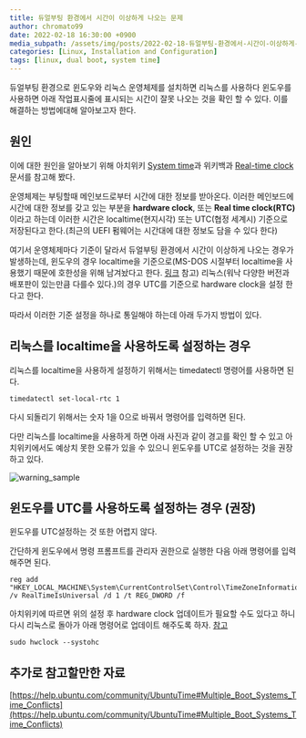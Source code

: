 ```yaml
---
title: 듀얼부팅 환경에서 시간이 이상하게 나오는 문제
author: chromato99
date: 2022-02-18 16:30:00 +0900
media_subpath: /assets/img/posts/2022-02-18-듀얼부팅-환경에서-시간이-이상하게-나오는-문제/
categories: [Linux, Installation and Configuration]
tags: [linux, dual boot, system time]
---
```


듀얼부팅 환경으로 윈도우와 리눅스 운영체제를 설치하면 리눅스를 사용하다 윈도우를 사용하면 아래 작업표시줄에 표시되는 시간이 잘못 나오는 것을 확인 할 수 있다.
이를 해결하는 방법에대해 알아보고자 한다.

## 원인

이에 대한 원인을 알아보기 위해 아치위키 [System time](https://wiki.archlinux.org/title/System_time)과 위키백과 [Real-time clock](https://en.wikipedia.org/wiki/Real-time_clock) 문서를 참고해 봤다.

운영체제는 부팅할때 메인보드로부터 시간에 대한 정보를 받아온다. 이러한 메인보드에 시간에 대한 정보를 갖고 있는 부분을 **hardware clock**, 또는 **Real time clock(RTC)** 이라고 하는데 이러한 시간은 localtime(현지시각) 또는 UTC(협정 세계시) 기준으로 저장된다고 한다.(최근의 UEFI 펌웨어는 시간대에 대한 정보도 담을 수 있다 한다)

여기서 운영체제마다 기준이 달라서 듀얼부팅 환경에서 시간이 이상하게 나오는 경우가 발생하는데, 윈도우의 경우 localtime을 기준으로(MS-DOS 시절부터 localtime을 사용했기 때문에 호한성을 위해 남겨놨다고 한다. [링크](https://devblogs.microsoft.com/oldnewthing/20040902-00/?p=37983) 참고) 리눅스(워낙 다양한 버전과 배포판이 있는만큼 다를수 있다.)의 경우 UTC를 기준으로 hardware clock을 설정 한다고 한다.

따라서 이러한 기준 설정을 하나로 통일해야 하는데 아래 두가지 방법이 있다.

## 리눅스를 localtime을 사용하도록 설정하는 경우

리눅스를 localtime을 사용하게 설정하기 위해서는 timedatectl 명령어를 사용하면 된다.
```shell
timedatectl set-local-rtc 1
```

다시 되돌리기 위해서는 숫자 1을 0으로 바꿔서 명령어를 입력하면 된다.

다만 리눅스를 localtime을 사용하게 하면 아래 사진과 같이 경고를 확인 할 수 있고 아치위키에서도 예상치 못한 오류가 있을 수 있으니 윈도우를 UTC로 설정하는 것을 권장하고 있다.

![warning_sample](/warning_sample.png)

## 윈도우를 UTC를 사용하도록 설정하는 경우 (권장)

윈도우를 UTC설정하는 것 또한 어렵지 않다.

간단하게 윈도우에서 명령 프롬프트를 관리자 권한으로 실행한 다음 아래 명령어를 입력해주면 된다.

```shell
reg add "HKEY_LOCAL_MACHINE\System\CurrentControlSet\Control\TimeZoneInformation" /v RealTimeIsUniversal /d 1 /t REG_DWORD /f
```

아치위키에 따르면 위의 설정 후 hardware clock 업데이트가 필요할 수도 있다고 하니 다시 리눅스로 돌아가 아래 명령어로 업데이트 해주도록 하자. [참고](https://wiki.archlinux.org/title/System_time#Hardware_clock)

```shell
sudo hwclock --systohc
```

## 추가로 참고할만한 자료

[https://help.ubuntu.com/community/UbuntuTime#Multiple_Boot_Systems_Time_Conflicts](https://help.ubuntu.com/community/UbuntuTime#Multiple_Boot_Systems_Time_Conflicts)
